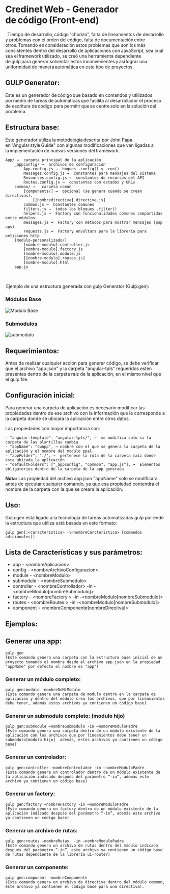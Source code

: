 # Credinet Web - Generador de código (Front-end)
  
Tiempo de desarrollo, código "chorizo", falta de lineamientos de desarrollo y problemas con el orden del código, falta de documentación entre otros. Tomando en consideración estos problemas que son los más consistentes dentro del desarrollo de aplicaciones con JavaScript, sea cual sea el framework utilizado, se creó una herramienta dependiente de gulp para generar solventar estos inconvenientes y así lograr una uniformidad de manera automática en este tipo de proyectos.  
  
## GULP Generator:  
Este es un generador de código que basado en comandos y utilizados por medio de tareas de automáticas que facilita al desarrollador el proceso de escritura de código  para permitir que se centre solo en la solución del problema.  
  
## Estructura base:   
Este generador utiliza la metodología descrita por John Papa en "Angular style Guide" con algunas modificaciones que van ligadas a la implementación de nuevas versiones del framework.

    App/ →  carpeta principal de la aplicación
        _appconfig/ →  archivos de configuración  
            App.config.js →  boques .config() y .run()  
            Messages.config.js →  constantes para mensajes del sistema  
            Resources.config.js →  constantes de recursos del API  
            Routes.config.js →  constantes con estados y URLs  
        common/ →   carpeta común   
            [components/] →  opcional (se genera cuando se crean directivas).  
                [[nombredirectiva].directive.js] 
            common.js →  Constantes comunes 
            filters.js →  todos los bloques .filter() 
            helpers.js →  Factory con funcionalidades comunes compartidas entre módulos  
            messages.js →  Factory con métodos para mostrar mensajes (pop ups)  
            requests.js →  Factory envoltura para la librería para peticiones http 
        [modulo-personalizado/]   
            [nombre-modulo].controller.js  
            [nombre-modulo].factory.js  
            [nombre-modulo].module.js  
            [[nombre-modulo].routes.js]  
            [nombre-modulo].html  
        app.js  
  
 
 Ejemplo de una estructura generada con gulp Generator (Gulp:gen): 

### Módulos Base

![Modulo Base](https://v8x0ew.bn1304.livefilestore.com/y4mRseRPNSz48KybFgYhv5SAIDnfGvC0uHuZNg9GkTg8rwbTwKxNbGBr6lCNgDGtGV3CCR7DCiYaiJS4GNdLMHMPBZQAKgrb1R4X_equ-vUwl91uLXnB2q-Qo07diDaMY1CS1C90tajdGByr_MvJXCMBywcFfH_AE0cX6kIOsxzsDkqgjroRLPAimPZWXnhO1kaygAR2HwLScpHY8clZebKAg?width=370&height=202&cropmode=none)

### Submodulos 

![submodulo](https://v8vznw.bn1304.livefilestore.com/y4mCfXBlVdGMmZmRDbJ_y8Hx4AYFTxf3kuhUN6UWOZAWTgc5m5B0kGn5NvDYCfskMHj9G1izpRFIvFnhSBhzZarI6M-TJVrufwNdTAZzw3Ab3iK1Vadcg0aFmsDh6pUQIZk1XrTGGq_rG9P1d8-iGnXOmfOWH0W4QS6yjR-jD1fXH9vg8s9FJhPODWoyf0iYHqt7DcBjMQBl4RQdoUa54zQsw?width=374&height=216&cropmode=none)
 
 
## Requerimientos: 
 
Antes de realizar cualquier acción para generar código, se debe verificar que el archivo "app.json" y la carpeta "angular-tpls" requeridos estén presentes dentro de la carpeta raíz de la aplicación, en el mismo nivel que el gulp file. 
 
 
## Configuración inicial: 
 
Para generar una carpeta de aplicación es necesario modificar las propiedades dentro de ese archivo con la información que le corresponde a la carpeta donde se ubicara la aplicación entre otros datos. 
 
Las propiedades con mayor importancia son: 
 
    - "angular-template": "angular-tpls/", →  se modifica solo si la carpeta de las plantillas cambia 
    - "appName": "cwApp", → nombre con el que se genera la carpeta de la aplicación y el nombre del modulo ppal. 
    - "appFolder": "./", →  pertenece la ruta de la carpeta raíz donde esta ubicada la aplicación 
    - "defaultFolders": ["_appconfig", "common", "app.js"], →  Elementos obligatorios dentro de la carpeta de la app generada 
 
**Nota:** Las propiedad del archivo app.json "appName" solo se modificara antes de ejecutar cualquier comando, ya que esa propiedad contendrá el nombre de la carpeta con la que se creara la aplicación. 
 
 
## Uso: 
 
Gulp:gen está ligado a la tecnología de tareas automatizadas gulp por ende la estructura que utiliza está basada en este formato: 
 
    gulp gen[:<característica> -\<nombreCarcteristica> [comandos adicionales]] 
 
## Lista de Características y sus parámetros: 
 
- app - \<nombreAplicacion> 
- config - \<nombreArchivoConfiguracion> 
- module - \<nombreModulo> 
- submodule - \<nombreSubmodulo> 
- controller - \<nombreControllador> -in -<nombreModulo[nombreSubmodulo]> 
- factory - \<nombreFactory > -in -<nombreModulo[nombreSubmodulo]> 
- routes - \<nombreRoutes > -in -<nombreModulo[nombreSubmodulo]> 
- component - \<nombreComponente[nombreDirecitva]> 
 
## Ejemplos: 
 
## Generar una app: 
    gulp gen 
    (Este comando genera una carpeta con la estructura base inicial de un proyecto tomando el nombre desde el archivo app.json en la propiedad "appName" por defecto el nombre es "app") 
 
### Generar un módulo completo: 
    gulp gen:module –nombreDeMiModulo
    (Este comando genera una carpeta de modulo dentro en la carpeta de aplicación y dentro del módulo crea los archivos, que por lineamientos debe tener, además estos archivos ya contienen un código base) 
 
### Generar un submodulo completo: (modulo hijo) 
    gulp gen:submodule –nombreSubmodulo -in –nombreModuloPadre 
    (Este comando genera una carpeta dentro de un módulo existente de la aplicación con los archivos que por lineamientos debe tener un submodulo[modulo hijo]  además, estos archivos ya contienen un código base) 
 
### Generar un controlador: 
    gulp gen:controller –nombreControlador -in –nombreModuloPadre 
    (Este comando genera un controlador dentro de un módulo existente de la aplicación indicado después del parámetro “-in”, además este archivo ya contienen un código base) 
    
### Generar un factory: 
    gulp gen:factory –nombreFactory -in –nombreModuloPadre 
    (Este comando genera un factory dentro de un módulo existente de la aplicación indicado después del parámetro “-in”, además este archivo ya contienen un código base) 
 
### Generar un archivo de rutas: 
    gulp gen:routes –nombreRutas  -in –nombreModuloPadre  
    (Este comando genera un archivo de rutas dentro del módulo indicado después del parámetro “-in”, este archivo ya contienen un código base de rutas dependiente de la librería ui-router) 
 
### Generar un componente: 
    gulp gen:component –nombreComponente  
    (Este comando genera un archivo de directiva dentro del módulo common, este archivo ya contienen el código base para una directiva). 
 